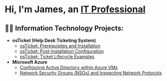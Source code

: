 <h1>Hi, I'm James, an <a href="https://linkedin.com/in/">IT Professional</a></h1>

<h2>👨‍💻 Information Technology Projects:</h2>

- <b>osTicket (Help Desk Ticketing System)</b>
  - [osTicket: Prerequisites and Installation](https://github.com/jamestelcide-it/osticket-prereqs)
  - [osTicket: Post-Installation Configuration](https://github.com/jamestelcide-it/post-install-config)
  - [osTicket: Ticket Lifecycle Examples](https://github.com/jamestelcide-it/ticket-lifecycle)
- <b>Microsoft Azure</b>
  - [Configuring Active Directory within Azure VMs](https://github.com/jamestelcide-it/configure-ad)
  - [Network Security Groups (NSGs) and Inspecting Network Protocols](https://github.com/jamestelcide-it/azure-network-protocols)
